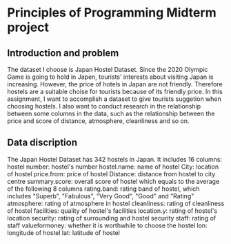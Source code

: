 # Principles of Programming Midterm project

## Introduction and problem
The dataset I choose is Japan Hostel Dataset. Since the 2020 Olympic Game is going to hold in Japen, tourists' interests about visiting Japan is increasing. However, the price of hotels in Japan are not friendly. Therefore hostels are a suitable choise for tourists because of its friendly price. 
In this assignment, I want to accomplish a dataset to give tourists suggetion when choosing hostels. I also want to conduct research in the relationship between some columns in the data, such as the relationship between the price and score of distance, atmosphere, cleanliness and so on.

## Data discription
The Japan Hostel Dataset has 342 hostels in Japan. It includes 16 columns:
hostel number: hostel's number
hostel.name: name of hostel
City: location of hostel
price.from: price of hostel
Distance: distance from hostel to city centre
summary.score: overall score of hostel which equals to the average of the following 8 columns
rating.band: rating band of hostel, which includes "Superb", "Fabulous", "Very Good", "Good" and "Rating"
atmosphere: rating of atmosphere in hostel
cleanliness: rating of cleanliness of hostel
facilities: quality of hostel's facilities
location.y: rating of hostel's location
security: rating of surrounding and hostel security
staff: rating of staff
valueformoney: whether it is worthwhile to choose the hostel
lon: longitude of hostel
lat: latitude of hostel

